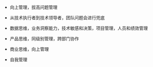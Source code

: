 - 向上管理，拔高问题管理

- 从技术执行者到技术领导者，团队问题会进行兜底
- 数据思维，业务洞察能力，技术敏感和决策，项目管理，人员和绩效管理
- 产品思维，同级别管理，跨部门协作
- 商业思维，向上管理
- 自我管理